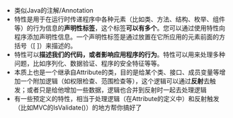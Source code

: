 * 类似Java的注解/Annotation
* 特性是用于在运行时传递程序中各种元素（比如类、方法、结构、枚举、组件等）的行为信息的**声明性标签**，这个标签**可以有多个**。您可以通过使用特性向程序添加声明性信息。一个声明性标签是通过放置在它所应用的元素前面的方括号（[ ]）来描述的。
* 特性可以**描述我们的代码，或者影响应用程序的行为**。特性可以用来处理多种问题，比如序列化、数据验证、程序的安全特征等等。
* 本质上也是一个继承自Attribute的类，目的是给某个类、接口、成员变量等增加一个附加逻辑（如权限检查、范围检查等），这个逻辑可以通过**反射**去触发；或者只是给他增加一些数据，逻辑也合并到反射时一起去处理逻辑
* 有一些预定义的特性，相当于处理逻辑（在Attribute的定义中）和反射触发（比如MVC的IsValidate()）的地方帮你搞好了